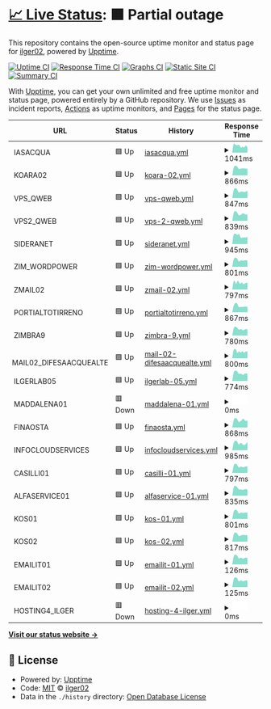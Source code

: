 # [📈 Live Status](https://ilger02.github.io/Uptime): <!--live status--> **🟧 Partial outage**

This repository contains the open-source uptime monitor and status page for [ilger02](https://ilger02.github.io/Uptime), powered by [Upptime](https://github.com/upptime/upptime).

[![Uptime CI](https://github.com/ilger02/Uptime/workflows/Uptime%20CI/badge.svg)](https://github.com/ilger02/Uptime/actions?query=workflow%3A%22Uptime+CI%22)
[![Response Time CI](https://github.com/ilger02/Uptime/workflows/Response%20Time%20CI/badge.svg)](https://github.com/ilger02/Uptime/actions?query=workflow%3A%22Response+Time+CI%22)
[![Graphs CI](https://github.com/ilger02/Uptime/workflows/Graphs%20CI/badge.svg)](https://github.com/ilger02/Uptime/actions?query=workflow%3A%22Graphs+CI%22)
[![Static Site CI](https://github.com/ilger02/Uptime/workflows/Static%20Site%20CI/badge.svg)](https://github.com/ilger02/Uptime/actions?query=workflow%3A%22Static+Site+CI%22)
[![Summary CI](https://github.com/ilger02/Uptime/workflows/Summary%20CI/badge.svg)](https://github.com/ilger02/Uptime/actions?query=workflow%3A%22Summary+CI%22)

With [Upptime](https://upptime.js.org), you can get your own unlimited and free uptime monitor and status page, powered entirely by a GitHub repository. We use [Issues](https://github.com/ilger02/Uptime/issues) as incident reports, [Actions](https://github.com/ilger02/Uptime/actions) as uptime monitors, and [Pages](https://ilger02.github.io/Uptime) for the status page.

<!--start: status pages-->
<!-- This summary is generated by Upptime (https://github.com/upptime/upptime) -->
<!-- Do not edit this manually, your changes will be overwritten -->
<!-- prettier-ignore -->
| URL | Status | History | Response Time | Uptime |
| --- | ------ | ------- | ------------- | ------ |
| <img alt="" src="https://icons.duckduckgo.com/ip3/null.ico" height="13"> IASACQUA | 🟩 Up | [iasacqua.yml](https://github.com/ilger02/Uptime/commits/HEAD/history/iasacqua.yml) | <details><summary><img alt="Response time graph" src="./graphs/iasacqua/response-time-week.png" height="20"> 1041ms</summary><br><a href="https://ilger02.github.io/Uptime/history/iasacqua"><img alt="Response time 1001" src="https://img.shields.io/endpoint?url=https%3A%2F%2Fraw.githubusercontent.com%2Filger02%2FUptime%2FHEAD%2Fapi%2Fiasacqua%2Fresponse-time.json"></a><br><a href="https://ilger02.github.io/Uptime/history/iasacqua"><img alt="24-hour response time 843" src="https://img.shields.io/endpoint?url=https%3A%2F%2Fraw.githubusercontent.com%2Filger02%2FUptime%2FHEAD%2Fapi%2Fiasacqua%2Fresponse-time-day.json"></a><br><a href="https://ilger02.github.io/Uptime/history/iasacqua"><img alt="7-day response time 1041" src="https://img.shields.io/endpoint?url=https%3A%2F%2Fraw.githubusercontent.com%2Filger02%2FUptime%2FHEAD%2Fapi%2Fiasacqua%2Fresponse-time-week.json"></a><br><a href="https://ilger02.github.io/Uptime/history/iasacqua"><img alt="30-day response time 1057" src="https://img.shields.io/endpoint?url=https%3A%2F%2Fraw.githubusercontent.com%2Filger02%2FUptime%2FHEAD%2Fapi%2Fiasacqua%2Fresponse-time-month.json"></a><br><a href="https://ilger02.github.io/Uptime/history/iasacqua"><img alt="1-year response time 1023" src="https://img.shields.io/endpoint?url=https%3A%2F%2Fraw.githubusercontent.com%2Filger02%2FUptime%2FHEAD%2Fapi%2Fiasacqua%2Fresponse-time-year.json"></a></details> | <details><summary><a href="https://ilger02.github.io/Uptime/history/iasacqua">99.66%</a></summary><a href="https://ilger02.github.io/Uptime/history/iasacqua"><img alt="All-time uptime 99.84%" src="https://img.shields.io/endpoint?url=https%3A%2F%2Fraw.githubusercontent.com%2Filger02%2FUptime%2FHEAD%2Fapi%2Fiasacqua%2Fuptime.json"></a><br><a href="https://ilger02.github.io/Uptime/history/iasacqua"><img alt="24-hour uptime 100.00%" src="https://img.shields.io/endpoint?url=https%3A%2F%2Fraw.githubusercontent.com%2Filger02%2FUptime%2FHEAD%2Fapi%2Fiasacqua%2Fuptime-day.json"></a><br><a href="https://ilger02.github.io/Uptime/history/iasacqua"><img alt="7-day uptime 99.66%" src="https://img.shields.io/endpoint?url=https%3A%2F%2Fraw.githubusercontent.com%2Filger02%2FUptime%2FHEAD%2Fapi%2Fiasacqua%2Fuptime-week.json"></a><br><a href="https://ilger02.github.io/Uptime/history/iasacqua"><img alt="30-day uptime 99.92%" src="https://img.shields.io/endpoint?url=https%3A%2F%2Fraw.githubusercontent.com%2Filger02%2FUptime%2FHEAD%2Fapi%2Fiasacqua%2Fuptime-month.json"></a><br><a href="https://ilger02.github.io/Uptime/history/iasacqua"><img alt="1-year uptime 99.77%" src="https://img.shields.io/endpoint?url=https%3A%2F%2Fraw.githubusercontent.com%2Filger02%2FUptime%2FHEAD%2Fapi%2Fiasacqua%2Fuptime-year.json"></a></details>
| <img alt="" src="https://icons.duckduckgo.com/ip3/null.ico" height="13"> KOARA02 | 🟩 Up | [koara-02.yml](https://github.com/ilger02/Uptime/commits/HEAD/history/koara-02.yml) | <details><summary><img alt="Response time graph" src="./graphs/koara-02/response-time-week.png" height="20"> 866ms</summary><br><a href="https://ilger02.github.io/Uptime/history/koara-02"><img alt="Response time 852" src="https://img.shields.io/endpoint?url=https%3A%2F%2Fraw.githubusercontent.com%2Filger02%2FUptime%2FHEAD%2Fapi%2Fkoara-02%2Fresponse-time.json"></a><br><a href="https://ilger02.github.io/Uptime/history/koara-02"><img alt="24-hour response time 769" src="https://img.shields.io/endpoint?url=https%3A%2F%2Fraw.githubusercontent.com%2Filger02%2FUptime%2FHEAD%2Fapi%2Fkoara-02%2Fresponse-time-day.json"></a><br><a href="https://ilger02.github.io/Uptime/history/koara-02"><img alt="7-day response time 866" src="https://img.shields.io/endpoint?url=https%3A%2F%2Fraw.githubusercontent.com%2Filger02%2FUptime%2FHEAD%2Fapi%2Fkoara-02%2Fresponse-time-week.json"></a><br><a href="https://ilger02.github.io/Uptime/history/koara-02"><img alt="30-day response time 859" src="https://img.shields.io/endpoint?url=https%3A%2F%2Fraw.githubusercontent.com%2Filger02%2FUptime%2FHEAD%2Fapi%2Fkoara-02%2Fresponse-time-month.json"></a><br><a href="https://ilger02.github.io/Uptime/history/koara-02"><img alt="1-year response time 850" src="https://img.shields.io/endpoint?url=https%3A%2F%2Fraw.githubusercontent.com%2Filger02%2FUptime%2FHEAD%2Fapi%2Fkoara-02%2Fresponse-time-year.json"></a></details> | <details><summary><a href="https://ilger02.github.io/Uptime/history/koara-02">100.00%</a></summary><a href="https://ilger02.github.io/Uptime/history/koara-02"><img alt="All-time uptime 99.84%" src="https://img.shields.io/endpoint?url=https%3A%2F%2Fraw.githubusercontent.com%2Filger02%2FUptime%2FHEAD%2Fapi%2Fkoara-02%2Fuptime.json"></a><br><a href="https://ilger02.github.io/Uptime/history/koara-02"><img alt="24-hour uptime 100.00%" src="https://img.shields.io/endpoint?url=https%3A%2F%2Fraw.githubusercontent.com%2Filger02%2FUptime%2FHEAD%2Fapi%2Fkoara-02%2Fuptime-day.json"></a><br><a href="https://ilger02.github.io/Uptime/history/koara-02"><img alt="7-day uptime 100.00%" src="https://img.shields.io/endpoint?url=https%3A%2F%2Fraw.githubusercontent.com%2Filger02%2FUptime%2FHEAD%2Fapi%2Fkoara-02%2Fuptime-week.json"></a><br><a href="https://ilger02.github.io/Uptime/history/koara-02"><img alt="30-day uptime 100.00%" src="https://img.shields.io/endpoint?url=https%3A%2F%2Fraw.githubusercontent.com%2Filger02%2FUptime%2FHEAD%2Fapi%2Fkoara-02%2Fuptime-month.json"></a><br><a href="https://ilger02.github.io/Uptime/history/koara-02"><img alt="1-year uptime 99.77%" src="https://img.shields.io/endpoint?url=https%3A%2F%2Fraw.githubusercontent.com%2Filger02%2FUptime%2FHEAD%2Fapi%2Fkoara-02%2Fuptime-year.json"></a></details>
| <img alt="" src="https://icons.duckduckgo.com/ip3/null.ico" height="13"> VPS_QWEB | 🟩 Up | [vps-qweb.yml](https://github.com/ilger02/Uptime/commits/HEAD/history/vps-qweb.yml) | <details><summary><img alt="Response time graph" src="./graphs/vps-qweb/response-time-week.png" height="20"> 847ms</summary><br><a href="https://ilger02.github.io/Uptime/history/vps-qweb"><img alt="Response time 886" src="https://img.shields.io/endpoint?url=https%3A%2F%2Fraw.githubusercontent.com%2Filger02%2FUptime%2FHEAD%2Fapi%2Fvps-qweb%2Fresponse-time.json"></a><br><a href="https://ilger02.github.io/Uptime/history/vps-qweb"><img alt="24-hour response time 868" src="https://img.shields.io/endpoint?url=https%3A%2F%2Fraw.githubusercontent.com%2Filger02%2FUptime%2FHEAD%2Fapi%2Fvps-qweb%2Fresponse-time-day.json"></a><br><a href="https://ilger02.github.io/Uptime/history/vps-qweb"><img alt="7-day response time 847" src="https://img.shields.io/endpoint?url=https%3A%2F%2Fraw.githubusercontent.com%2Filger02%2FUptime%2FHEAD%2Fapi%2Fvps-qweb%2Fresponse-time-week.json"></a><br><a href="https://ilger02.github.io/Uptime/history/vps-qweb"><img alt="30-day response time 839" src="https://img.shields.io/endpoint?url=https%3A%2F%2Fraw.githubusercontent.com%2Filger02%2FUptime%2FHEAD%2Fapi%2Fvps-qweb%2Fresponse-time-month.json"></a><br><a href="https://ilger02.github.io/Uptime/history/vps-qweb"><img alt="1-year response time 891" src="https://img.shields.io/endpoint?url=https%3A%2F%2Fraw.githubusercontent.com%2Filger02%2FUptime%2FHEAD%2Fapi%2Fvps-qweb%2Fresponse-time-year.json"></a></details> | <details><summary><a href="https://ilger02.github.io/Uptime/history/vps-qweb">100.00%</a></summary><a href="https://ilger02.github.io/Uptime/history/vps-qweb"><img alt="All-time uptime 99.84%" src="https://img.shields.io/endpoint?url=https%3A%2F%2Fraw.githubusercontent.com%2Filger02%2FUptime%2FHEAD%2Fapi%2Fvps-qweb%2Fuptime.json"></a><br><a href="https://ilger02.github.io/Uptime/history/vps-qweb"><img alt="24-hour uptime 100.00%" src="https://img.shields.io/endpoint?url=https%3A%2F%2Fraw.githubusercontent.com%2Filger02%2FUptime%2FHEAD%2Fapi%2Fvps-qweb%2Fuptime-day.json"></a><br><a href="https://ilger02.github.io/Uptime/history/vps-qweb"><img alt="7-day uptime 100.00%" src="https://img.shields.io/endpoint?url=https%3A%2F%2Fraw.githubusercontent.com%2Filger02%2FUptime%2FHEAD%2Fapi%2Fvps-qweb%2Fuptime-week.json"></a><br><a href="https://ilger02.github.io/Uptime/history/vps-qweb"><img alt="30-day uptime 100.00%" src="https://img.shields.io/endpoint?url=https%3A%2F%2Fraw.githubusercontent.com%2Filger02%2FUptime%2FHEAD%2Fapi%2Fvps-qweb%2Fuptime-month.json"></a><br><a href="https://ilger02.github.io/Uptime/history/vps-qweb"><img alt="1-year uptime 99.77%" src="https://img.shields.io/endpoint?url=https%3A%2F%2Fraw.githubusercontent.com%2Filger02%2FUptime%2FHEAD%2Fapi%2Fvps-qweb%2Fuptime-year.json"></a></details>
| <img alt="" src="https://icons.duckduckgo.com/ip3/null.ico" height="13"> VPS2_QWEB | 🟩 Up | [vps-2-qweb.yml](https://github.com/ilger02/Uptime/commits/HEAD/history/vps-2-qweb.yml) | <details><summary><img alt="Response time graph" src="./graphs/vps-2-qweb/response-time-week.png" height="20"> 839ms</summary><br><a href="https://ilger02.github.io/Uptime/history/vps-2-qweb"><img alt="Response time 867" src="https://img.shields.io/endpoint?url=https%3A%2F%2Fraw.githubusercontent.com%2Filger02%2FUptime%2FHEAD%2Fapi%2Fvps-2-qweb%2Fresponse-time.json"></a><br><a href="https://ilger02.github.io/Uptime/history/vps-2-qweb"><img alt="24-hour response time 733" src="https://img.shields.io/endpoint?url=https%3A%2F%2Fraw.githubusercontent.com%2Filger02%2FUptime%2FHEAD%2Fapi%2Fvps-2-qweb%2Fresponse-time-day.json"></a><br><a href="https://ilger02.github.io/Uptime/history/vps-2-qweb"><img alt="7-day response time 839" src="https://img.shields.io/endpoint?url=https%3A%2F%2Fraw.githubusercontent.com%2Filger02%2FUptime%2FHEAD%2Fapi%2Fvps-2-qweb%2Fresponse-time-week.json"></a><br><a href="https://ilger02.github.io/Uptime/history/vps-2-qweb"><img alt="30-day response time 845" src="https://img.shields.io/endpoint?url=https%3A%2F%2Fraw.githubusercontent.com%2Filger02%2FUptime%2FHEAD%2Fapi%2Fvps-2-qweb%2Fresponse-time-month.json"></a><br><a href="https://ilger02.github.io/Uptime/history/vps-2-qweb"><img alt="1-year response time 873" src="https://img.shields.io/endpoint?url=https%3A%2F%2Fraw.githubusercontent.com%2Filger02%2FUptime%2FHEAD%2Fapi%2Fvps-2-qweb%2Fresponse-time-year.json"></a></details> | <details><summary><a href="https://ilger02.github.io/Uptime/history/vps-2-qweb">100.00%</a></summary><a href="https://ilger02.github.io/Uptime/history/vps-2-qweb"><img alt="All-time uptime 99.84%" src="https://img.shields.io/endpoint?url=https%3A%2F%2Fraw.githubusercontent.com%2Filger02%2FUptime%2FHEAD%2Fapi%2Fvps-2-qweb%2Fuptime.json"></a><br><a href="https://ilger02.github.io/Uptime/history/vps-2-qweb"><img alt="24-hour uptime 100.00%" src="https://img.shields.io/endpoint?url=https%3A%2F%2Fraw.githubusercontent.com%2Filger02%2FUptime%2FHEAD%2Fapi%2Fvps-2-qweb%2Fuptime-day.json"></a><br><a href="https://ilger02.github.io/Uptime/history/vps-2-qweb"><img alt="7-day uptime 100.00%" src="https://img.shields.io/endpoint?url=https%3A%2F%2Fraw.githubusercontent.com%2Filger02%2FUptime%2FHEAD%2Fapi%2Fvps-2-qweb%2Fuptime-week.json"></a><br><a href="https://ilger02.github.io/Uptime/history/vps-2-qweb"><img alt="30-day uptime 100.00%" src="https://img.shields.io/endpoint?url=https%3A%2F%2Fraw.githubusercontent.com%2Filger02%2FUptime%2FHEAD%2Fapi%2Fvps-2-qweb%2Fuptime-month.json"></a><br><a href="https://ilger02.github.io/Uptime/history/vps-2-qweb"><img alt="1-year uptime 99.77%" src="https://img.shields.io/endpoint?url=https%3A%2F%2Fraw.githubusercontent.com%2Filger02%2FUptime%2FHEAD%2Fapi%2Fvps-2-qweb%2Fuptime-year.json"></a></details>
| <img alt="" src="https://icons.duckduckgo.com/ip3/null.ico" height="13"> SIDERANET | 🟩 Up | [sideranet.yml](https://github.com/ilger02/Uptime/commits/HEAD/history/sideranet.yml) | <details><summary><img alt="Response time graph" src="./graphs/sideranet/response-time-week.png" height="20"> 945ms</summary><br><a href="https://ilger02.github.io/Uptime/history/sideranet"><img alt="Response time 901" src="https://img.shields.io/endpoint?url=https%3A%2F%2Fraw.githubusercontent.com%2Filger02%2FUptime%2FHEAD%2Fapi%2Fsideranet%2Fresponse-time.json"></a><br><a href="https://ilger02.github.io/Uptime/history/sideranet"><img alt="24-hour response time 857" src="https://img.shields.io/endpoint?url=https%3A%2F%2Fraw.githubusercontent.com%2Filger02%2FUptime%2FHEAD%2Fapi%2Fsideranet%2Fresponse-time-day.json"></a><br><a href="https://ilger02.github.io/Uptime/history/sideranet"><img alt="7-day response time 945" src="https://img.shields.io/endpoint?url=https%3A%2F%2Fraw.githubusercontent.com%2Filger02%2FUptime%2FHEAD%2Fapi%2Fsideranet%2Fresponse-time-week.json"></a><br><a href="https://ilger02.github.io/Uptime/history/sideranet"><img alt="30-day response time 879" src="https://img.shields.io/endpoint?url=https%3A%2F%2Fraw.githubusercontent.com%2Filger02%2FUptime%2FHEAD%2Fapi%2Fsideranet%2Fresponse-time-month.json"></a><br><a href="https://ilger02.github.io/Uptime/history/sideranet"><img alt="1-year response time 901" src="https://img.shields.io/endpoint?url=https%3A%2F%2Fraw.githubusercontent.com%2Filger02%2FUptime%2FHEAD%2Fapi%2Fsideranet%2Fresponse-time-year.json"></a></details> | <details><summary><a href="https://ilger02.github.io/Uptime/history/sideranet">99.66%</a></summary><a href="https://ilger02.github.io/Uptime/history/sideranet"><img alt="All-time uptime 99.93%" src="https://img.shields.io/endpoint?url=https%3A%2F%2Fraw.githubusercontent.com%2Filger02%2FUptime%2FHEAD%2Fapi%2Fsideranet%2Fuptime.json"></a><br><a href="https://ilger02.github.io/Uptime/history/sideranet"><img alt="24-hour uptime 100.00%" src="https://img.shields.io/endpoint?url=https%3A%2F%2Fraw.githubusercontent.com%2Filger02%2FUptime%2FHEAD%2Fapi%2Fsideranet%2Fuptime-day.json"></a><br><a href="https://ilger02.github.io/Uptime/history/sideranet"><img alt="7-day uptime 99.66%" src="https://img.shields.io/endpoint?url=https%3A%2F%2Fraw.githubusercontent.com%2Filger02%2FUptime%2FHEAD%2Fapi%2Fsideranet%2Fuptime-week.json"></a><br><a href="https://ilger02.github.io/Uptime/history/sideranet"><img alt="30-day uptime 99.92%" src="https://img.shields.io/endpoint?url=https%3A%2F%2Fraw.githubusercontent.com%2Filger02%2FUptime%2FHEAD%2Fapi%2Fsideranet%2Fuptime-month.json"></a><br><a href="https://ilger02.github.io/Uptime/history/sideranet"><img alt="1-year uptime 99.90%" src="https://img.shields.io/endpoint?url=https%3A%2F%2Fraw.githubusercontent.com%2Filger02%2FUptime%2FHEAD%2Fapi%2Fsideranet%2Fuptime-year.json"></a></details>
| <img alt="" src="https://icons.duckduckgo.com/ip3/null.ico" height="13"> ZIM_WORDPOWER | 🟩 Up | [zim-wordpower.yml](https://github.com/ilger02/Uptime/commits/HEAD/history/zim-wordpower.yml) | <details><summary><img alt="Response time graph" src="./graphs/zim-wordpower/response-time-week.png" height="20"> 801ms</summary><br><a href="https://ilger02.github.io/Uptime/history/zim-wordpower"><img alt="Response time 913" src="https://img.shields.io/endpoint?url=https%3A%2F%2Fraw.githubusercontent.com%2Filger02%2FUptime%2FHEAD%2Fapi%2Fzim-wordpower%2Fresponse-time.json"></a><br><a href="https://ilger02.github.io/Uptime/history/zim-wordpower"><img alt="24-hour response time 733" src="https://img.shields.io/endpoint?url=https%3A%2F%2Fraw.githubusercontent.com%2Filger02%2FUptime%2FHEAD%2Fapi%2Fzim-wordpower%2Fresponse-time-day.json"></a><br><a href="https://ilger02.github.io/Uptime/history/zim-wordpower"><img alt="7-day response time 801" src="https://img.shields.io/endpoint?url=https%3A%2F%2Fraw.githubusercontent.com%2Filger02%2FUptime%2FHEAD%2Fapi%2Fzim-wordpower%2Fresponse-time-week.json"></a><br><a href="https://ilger02.github.io/Uptime/history/zim-wordpower"><img alt="30-day response time 811" src="https://img.shields.io/endpoint?url=https%3A%2F%2Fraw.githubusercontent.com%2Filger02%2FUptime%2FHEAD%2Fapi%2Fzim-wordpower%2Fresponse-time-month.json"></a><br><a href="https://ilger02.github.io/Uptime/history/zim-wordpower"><img alt="1-year response time 937" src="https://img.shields.io/endpoint?url=https%3A%2F%2Fraw.githubusercontent.com%2Filger02%2FUptime%2FHEAD%2Fapi%2Fzim-wordpower%2Fresponse-time-year.json"></a></details> | <details><summary><a href="https://ilger02.github.io/Uptime/history/zim-wordpower">100.00%</a></summary><a href="https://ilger02.github.io/Uptime/history/zim-wordpower"><img alt="All-time uptime 99.95%" src="https://img.shields.io/endpoint?url=https%3A%2F%2Fraw.githubusercontent.com%2Filger02%2FUptime%2FHEAD%2Fapi%2Fzim-wordpower%2Fuptime.json"></a><br><a href="https://ilger02.github.io/Uptime/history/zim-wordpower"><img alt="24-hour uptime 100.00%" src="https://img.shields.io/endpoint?url=https%3A%2F%2Fraw.githubusercontent.com%2Filger02%2FUptime%2FHEAD%2Fapi%2Fzim-wordpower%2Fuptime-day.json"></a><br><a href="https://ilger02.github.io/Uptime/history/zim-wordpower"><img alt="7-day uptime 100.00%" src="https://img.shields.io/endpoint?url=https%3A%2F%2Fraw.githubusercontent.com%2Filger02%2FUptime%2FHEAD%2Fapi%2Fzim-wordpower%2Fuptime-week.json"></a><br><a href="https://ilger02.github.io/Uptime/history/zim-wordpower"><img alt="30-day uptime 100.00%" src="https://img.shields.io/endpoint?url=https%3A%2F%2Fraw.githubusercontent.com%2Filger02%2FUptime%2FHEAD%2Fapi%2Fzim-wordpower%2Fuptime-month.json"></a><br><a href="https://ilger02.github.io/Uptime/history/zim-wordpower"><img alt="1-year uptime 99.94%" src="https://img.shields.io/endpoint?url=https%3A%2F%2Fraw.githubusercontent.com%2Filger02%2FUptime%2FHEAD%2Fapi%2Fzim-wordpower%2Fuptime-year.json"></a></details>
| <img alt="" src="https://icons.duckduckgo.com/ip3/null.ico" height="13"> ZMAIL02 | 🟩 Up | [zmail-02.yml](https://github.com/ilger02/Uptime/commits/HEAD/history/zmail-02.yml) | <details><summary><img alt="Response time graph" src="./graphs/zmail-02/response-time-week.png" height="20"> 797ms</summary><br><a href="https://ilger02.github.io/Uptime/history/zmail-02"><img alt="Response time 822" src="https://img.shields.io/endpoint?url=https%3A%2F%2Fraw.githubusercontent.com%2Filger02%2FUptime%2FHEAD%2Fapi%2Fzmail-02%2Fresponse-time.json"></a><br><a href="https://ilger02.github.io/Uptime/history/zmail-02"><img alt="24-hour response time 811" src="https://img.shields.io/endpoint?url=https%3A%2F%2Fraw.githubusercontent.com%2Filger02%2FUptime%2FHEAD%2Fapi%2Fzmail-02%2Fresponse-time-day.json"></a><br><a href="https://ilger02.github.io/Uptime/history/zmail-02"><img alt="7-day response time 797" src="https://img.shields.io/endpoint?url=https%3A%2F%2Fraw.githubusercontent.com%2Filger02%2FUptime%2FHEAD%2Fapi%2Fzmail-02%2Fresponse-time-week.json"></a><br><a href="https://ilger02.github.io/Uptime/history/zmail-02"><img alt="30-day response time 818" src="https://img.shields.io/endpoint?url=https%3A%2F%2Fraw.githubusercontent.com%2Filger02%2FUptime%2FHEAD%2Fapi%2Fzmail-02%2Fresponse-time-month.json"></a><br><a href="https://ilger02.github.io/Uptime/history/zmail-02"><img alt="1-year response time 820" src="https://img.shields.io/endpoint?url=https%3A%2F%2Fraw.githubusercontent.com%2Filger02%2FUptime%2FHEAD%2Fapi%2Fzmail-02%2Fresponse-time-year.json"></a></details> | <details><summary><a href="https://ilger02.github.io/Uptime/history/zmail-02">99.82%</a></summary><a href="https://ilger02.github.io/Uptime/history/zmail-02"><img alt="All-time uptime 99.82%" src="https://img.shields.io/endpoint?url=https%3A%2F%2Fraw.githubusercontent.com%2Filger02%2FUptime%2FHEAD%2Fapi%2Fzmail-02%2Fuptime.json"></a><br><a href="https://ilger02.github.io/Uptime/history/zmail-02"><img alt="24-hour uptime 100.00%" src="https://img.shields.io/endpoint?url=https%3A%2F%2Fraw.githubusercontent.com%2Filger02%2FUptime%2FHEAD%2Fapi%2Fzmail-02%2Fuptime-day.json"></a><br><a href="https://ilger02.github.io/Uptime/history/zmail-02"><img alt="7-day uptime 99.82%" src="https://img.shields.io/endpoint?url=https%3A%2F%2Fraw.githubusercontent.com%2Filger02%2FUptime%2FHEAD%2Fapi%2Fzmail-02%2Fuptime-week.json"></a><br><a href="https://ilger02.github.io/Uptime/history/zmail-02"><img alt="30-day uptime 99.96%" src="https://img.shields.io/endpoint?url=https%3A%2F%2Fraw.githubusercontent.com%2Filger02%2FUptime%2FHEAD%2Fapi%2Fzmail-02%2Fuptime-month.json"></a><br><a href="https://ilger02.github.io/Uptime/history/zmail-02"><img alt="1-year uptime 99.75%" src="https://img.shields.io/endpoint?url=https%3A%2F%2Fraw.githubusercontent.com%2Filger02%2FUptime%2FHEAD%2Fapi%2Fzmail-02%2Fuptime-year.json"></a></details>
| <img alt="" src="https://icons.duckduckgo.com/ip3/null.ico" height="13"> PORTIALTOTIRRENO | 🟩 Up | [portialtotirreno.yml](https://github.com/ilger02/Uptime/commits/HEAD/history/portialtotirreno.yml) | <details><summary><img alt="Response time graph" src="./graphs/portialtotirreno/response-time-week.png" height="20"> 867ms</summary><br><a href="https://ilger02.github.io/Uptime/history/portialtotirreno"><img alt="Response time 838" src="https://img.shields.io/endpoint?url=https%3A%2F%2Fraw.githubusercontent.com%2Filger02%2FUptime%2FHEAD%2Fapi%2Fportialtotirreno%2Fresponse-time.json"></a><br><a href="https://ilger02.github.io/Uptime/history/portialtotirreno"><img alt="24-hour response time 739" src="https://img.shields.io/endpoint?url=https%3A%2F%2Fraw.githubusercontent.com%2Filger02%2FUptime%2FHEAD%2Fapi%2Fportialtotirreno%2Fresponse-time-day.json"></a><br><a href="https://ilger02.github.io/Uptime/history/portialtotirreno"><img alt="7-day response time 867" src="https://img.shields.io/endpoint?url=https%3A%2F%2Fraw.githubusercontent.com%2Filger02%2FUptime%2FHEAD%2Fapi%2Fportialtotirreno%2Fresponse-time-week.json"></a><br><a href="https://ilger02.github.io/Uptime/history/portialtotirreno"><img alt="30-day response time 828" src="https://img.shields.io/endpoint?url=https%3A%2F%2Fraw.githubusercontent.com%2Filger02%2FUptime%2FHEAD%2Fapi%2Fportialtotirreno%2Fresponse-time-month.json"></a><br><a href="https://ilger02.github.io/Uptime/history/portialtotirreno"><img alt="1-year response time 839" src="https://img.shields.io/endpoint?url=https%3A%2F%2Fraw.githubusercontent.com%2Filger02%2FUptime%2FHEAD%2Fapi%2Fportialtotirreno%2Fresponse-time-year.json"></a></details> | <details><summary><a href="https://ilger02.github.io/Uptime/history/portialtotirreno">100.00%</a></summary><a href="https://ilger02.github.io/Uptime/history/portialtotirreno"><img alt="All-time uptime 99.82%" src="https://img.shields.io/endpoint?url=https%3A%2F%2Fraw.githubusercontent.com%2Filger02%2FUptime%2FHEAD%2Fapi%2Fportialtotirreno%2Fuptime.json"></a><br><a href="https://ilger02.github.io/Uptime/history/portialtotirreno"><img alt="24-hour uptime 100.00%" src="https://img.shields.io/endpoint?url=https%3A%2F%2Fraw.githubusercontent.com%2Filger02%2FUptime%2FHEAD%2Fapi%2Fportialtotirreno%2Fuptime-day.json"></a><br><a href="https://ilger02.github.io/Uptime/history/portialtotirreno"><img alt="7-day uptime 100.00%" src="https://img.shields.io/endpoint?url=https%3A%2F%2Fraw.githubusercontent.com%2Filger02%2FUptime%2FHEAD%2Fapi%2Fportialtotirreno%2Fuptime-week.json"></a><br><a href="https://ilger02.github.io/Uptime/history/portialtotirreno"><img alt="30-day uptime 99.92%" src="https://img.shields.io/endpoint?url=https%3A%2F%2Fraw.githubusercontent.com%2Filger02%2FUptime%2FHEAD%2Fapi%2Fportialtotirreno%2Fuptime-month.json"></a><br><a href="https://ilger02.github.io/Uptime/history/portialtotirreno"><img alt="1-year uptime 99.73%" src="https://img.shields.io/endpoint?url=https%3A%2F%2Fraw.githubusercontent.com%2Filger02%2FUptime%2FHEAD%2Fapi%2Fportialtotirreno%2Fuptime-year.json"></a></details>
| <img alt="" src="https://icons.duckduckgo.com/ip3/null.ico" height="13"> ZIMBRA9 | 🟩 Up | [zimbra-9.yml](https://github.com/ilger02/Uptime/commits/HEAD/history/zimbra-9.yml) | <details><summary><img alt="Response time graph" src="./graphs/zimbra-9/response-time-week.png" height="20"> 780ms</summary><br><a href="https://ilger02.github.io/Uptime/history/zimbra-9"><img alt="Response time 788" src="https://img.shields.io/endpoint?url=https%3A%2F%2Fraw.githubusercontent.com%2Filger02%2FUptime%2FHEAD%2Fapi%2Fzimbra-9%2Fresponse-time.json"></a><br><a href="https://ilger02.github.io/Uptime/history/zimbra-9"><img alt="24-hour response time 735" src="https://img.shields.io/endpoint?url=https%3A%2F%2Fraw.githubusercontent.com%2Filger02%2FUptime%2FHEAD%2Fapi%2Fzimbra-9%2Fresponse-time-day.json"></a><br><a href="https://ilger02.github.io/Uptime/history/zimbra-9"><img alt="7-day response time 780" src="https://img.shields.io/endpoint?url=https%3A%2F%2Fraw.githubusercontent.com%2Filger02%2FUptime%2FHEAD%2Fapi%2Fzimbra-9%2Fresponse-time-week.json"></a><br><a href="https://ilger02.github.io/Uptime/history/zimbra-9"><img alt="30-day response time 781" src="https://img.shields.io/endpoint?url=https%3A%2F%2Fraw.githubusercontent.com%2Filger02%2FUptime%2FHEAD%2Fapi%2Fzimbra-9%2Fresponse-time-month.json"></a><br><a href="https://ilger02.github.io/Uptime/history/zimbra-9"><img alt="1-year response time 779" src="https://img.shields.io/endpoint?url=https%3A%2F%2Fraw.githubusercontent.com%2Filger02%2FUptime%2FHEAD%2Fapi%2Fzimbra-9%2Fresponse-time-year.json"></a></details> | <details><summary><a href="https://ilger02.github.io/Uptime/history/zimbra-9">100.00%</a></summary><a href="https://ilger02.github.io/Uptime/history/zimbra-9"><img alt="All-time uptime 99.90%" src="https://img.shields.io/endpoint?url=https%3A%2F%2Fraw.githubusercontent.com%2Filger02%2FUptime%2FHEAD%2Fapi%2Fzimbra-9%2Fuptime.json"></a><br><a href="https://ilger02.github.io/Uptime/history/zimbra-9"><img alt="24-hour uptime 100.00%" src="https://img.shields.io/endpoint?url=https%3A%2F%2Fraw.githubusercontent.com%2Filger02%2FUptime%2FHEAD%2Fapi%2Fzimbra-9%2Fuptime-day.json"></a><br><a href="https://ilger02.github.io/Uptime/history/zimbra-9"><img alt="7-day uptime 100.00%" src="https://img.shields.io/endpoint?url=https%3A%2F%2Fraw.githubusercontent.com%2Filger02%2FUptime%2FHEAD%2Fapi%2Fzimbra-9%2Fuptime-week.json"></a><br><a href="https://ilger02.github.io/Uptime/history/zimbra-9"><img alt="30-day uptime 99.84%" src="https://img.shields.io/endpoint?url=https%3A%2F%2Fraw.githubusercontent.com%2Filger02%2FUptime%2FHEAD%2Fapi%2Fzimbra-9%2Fuptime-month.json"></a><br><a href="https://ilger02.github.io/Uptime/history/zimbra-9"><img alt="1-year uptime 99.85%" src="https://img.shields.io/endpoint?url=https%3A%2F%2Fraw.githubusercontent.com%2Filger02%2FUptime%2FHEAD%2Fapi%2Fzimbra-9%2Fuptime-year.json"></a></details>
| <img alt="" src="https://icons.duckduckgo.com/ip3/null.ico" height="13"> MAIL02_DIFESAACQUEALTE | 🟩 Up | [mail-02-difesaacquealte.yml](https://github.com/ilger02/Uptime/commits/HEAD/history/mail-02-difesaacquealte.yml) | <details><summary><img alt="Response time graph" src="./graphs/mail-02-difesaacquealte/response-time-week.png" height="20"> 800ms</summary><br><a href="https://ilger02.github.io/Uptime/history/mail-02-difesaacquealte"><img alt="Response time 848" src="https://img.shields.io/endpoint?url=https%3A%2F%2Fraw.githubusercontent.com%2Filger02%2FUptime%2FHEAD%2Fapi%2Fmail-02-difesaacquealte%2Fresponse-time.json"></a><br><a href="https://ilger02.github.io/Uptime/history/mail-02-difesaacquealte"><img alt="24-hour response time 807" src="https://img.shields.io/endpoint?url=https%3A%2F%2Fraw.githubusercontent.com%2Filger02%2FUptime%2FHEAD%2Fapi%2Fmail-02-difesaacquealte%2Fresponse-time-day.json"></a><br><a href="https://ilger02.github.io/Uptime/history/mail-02-difesaacquealte"><img alt="7-day response time 800" src="https://img.shields.io/endpoint?url=https%3A%2F%2Fraw.githubusercontent.com%2Filger02%2FUptime%2FHEAD%2Fapi%2Fmail-02-difesaacquealte%2Fresponse-time-week.json"></a><br><a href="https://ilger02.github.io/Uptime/history/mail-02-difesaacquealte"><img alt="30-day response time 818" src="https://img.shields.io/endpoint?url=https%3A%2F%2Fraw.githubusercontent.com%2Filger02%2FUptime%2FHEAD%2Fapi%2Fmail-02-difesaacquealte%2Fresponse-time-month.json"></a><br><a href="https://ilger02.github.io/Uptime/history/mail-02-difesaacquealte"><img alt="1-year response time 851" src="https://img.shields.io/endpoint?url=https%3A%2F%2Fraw.githubusercontent.com%2Filger02%2FUptime%2FHEAD%2Fapi%2Fmail-02-difesaacquealte%2Fresponse-time-year.json"></a></details> | <details><summary><a href="https://ilger02.github.io/Uptime/history/mail-02-difesaacquealte">99.56%</a></summary><a href="https://ilger02.github.io/Uptime/history/mail-02-difesaacquealte"><img alt="All-time uptime 99.84%" src="https://img.shields.io/endpoint?url=https%3A%2F%2Fraw.githubusercontent.com%2Filger02%2FUptime%2FHEAD%2Fapi%2Fmail-02-difesaacquealte%2Fuptime.json"></a><br><a href="https://ilger02.github.io/Uptime/history/mail-02-difesaacquealte"><img alt="24-hour uptime 100.00%" src="https://img.shields.io/endpoint?url=https%3A%2F%2Fraw.githubusercontent.com%2Filger02%2FUptime%2FHEAD%2Fapi%2Fmail-02-difesaacquealte%2Fuptime-day.json"></a><br><a href="https://ilger02.github.io/Uptime/history/mail-02-difesaacquealte"><img alt="7-day uptime 99.56%" src="https://img.shields.io/endpoint?url=https%3A%2F%2Fraw.githubusercontent.com%2Filger02%2FUptime%2FHEAD%2Fapi%2Fmail-02-difesaacquealte%2Fuptime-week.json"></a><br><a href="https://ilger02.github.io/Uptime/history/mail-02-difesaacquealte"><img alt="30-day uptime 99.90%" src="https://img.shields.io/endpoint?url=https%3A%2F%2Fraw.githubusercontent.com%2Filger02%2FUptime%2FHEAD%2Fapi%2Fmail-02-difesaacquealte%2Fuptime-month.json"></a><br><a href="https://ilger02.github.io/Uptime/history/mail-02-difesaacquealte"><img alt="1-year uptime 99.78%" src="https://img.shields.io/endpoint?url=https%3A%2F%2Fraw.githubusercontent.com%2Filger02%2FUptime%2FHEAD%2Fapi%2Fmail-02-difesaacquealte%2Fuptime-year.json"></a></details>
| <img alt="" src="https://icons.duckduckgo.com/ip3/null.ico" height="13"> ILGERLAB05 | 🟩 Up | [ilgerlab-05.yml](https://github.com/ilger02/Uptime/commits/HEAD/history/ilgerlab-05.yml) | <details><summary><img alt="Response time graph" src="./graphs/ilgerlab-05/response-time-week.png" height="20"> 774ms</summary><br><a href="https://ilger02.github.io/Uptime/history/ilgerlab-05"><img alt="Response time 802" src="https://img.shields.io/endpoint?url=https%3A%2F%2Fraw.githubusercontent.com%2Filger02%2FUptime%2FHEAD%2Fapi%2Filgerlab-05%2Fresponse-time.json"></a><br><a href="https://ilger02.github.io/Uptime/history/ilgerlab-05"><img alt="24-hour response time 691" src="https://img.shields.io/endpoint?url=https%3A%2F%2Fraw.githubusercontent.com%2Filger02%2FUptime%2FHEAD%2Fapi%2Filgerlab-05%2Fresponse-time-day.json"></a><br><a href="https://ilger02.github.io/Uptime/history/ilgerlab-05"><img alt="7-day response time 774" src="https://img.shields.io/endpoint?url=https%3A%2F%2Fraw.githubusercontent.com%2Filger02%2FUptime%2FHEAD%2Fapi%2Filgerlab-05%2Fresponse-time-week.json"></a><br><a href="https://ilger02.github.io/Uptime/history/ilgerlab-05"><img alt="30-day response time 776" src="https://img.shields.io/endpoint?url=https%3A%2F%2Fraw.githubusercontent.com%2Filger02%2FUptime%2FHEAD%2Fapi%2Filgerlab-05%2Fresponse-time-month.json"></a><br><a href="https://ilger02.github.io/Uptime/history/ilgerlab-05"><img alt="1-year response time 792" src="https://img.shields.io/endpoint?url=https%3A%2F%2Fraw.githubusercontent.com%2Filger02%2FUptime%2FHEAD%2Fapi%2Filgerlab-05%2Fresponse-time-year.json"></a></details> | <details><summary><a href="https://ilger02.github.io/Uptime/history/ilgerlab-05">100.00%</a></summary><a href="https://ilger02.github.io/Uptime/history/ilgerlab-05"><img alt="All-time uptime 99.91%" src="https://img.shields.io/endpoint?url=https%3A%2F%2Fraw.githubusercontent.com%2Filger02%2FUptime%2FHEAD%2Fapi%2Filgerlab-05%2Fuptime.json"></a><br><a href="https://ilger02.github.io/Uptime/history/ilgerlab-05"><img alt="24-hour uptime 100.00%" src="https://img.shields.io/endpoint?url=https%3A%2F%2Fraw.githubusercontent.com%2Filger02%2FUptime%2FHEAD%2Fapi%2Filgerlab-05%2Fuptime-day.json"></a><br><a href="https://ilger02.github.io/Uptime/history/ilgerlab-05"><img alt="7-day uptime 100.00%" src="https://img.shields.io/endpoint?url=https%3A%2F%2Fraw.githubusercontent.com%2Filger02%2FUptime%2FHEAD%2Fapi%2Filgerlab-05%2Fuptime-week.json"></a><br><a href="https://ilger02.github.io/Uptime/history/ilgerlab-05"><img alt="30-day uptime 100.00%" src="https://img.shields.io/endpoint?url=https%3A%2F%2Fraw.githubusercontent.com%2Filger02%2FUptime%2FHEAD%2Fapi%2Filgerlab-05%2Fuptime-month.json"></a><br><a href="https://ilger02.github.io/Uptime/history/ilgerlab-05"><img alt="1-year uptime 99.87%" src="https://img.shields.io/endpoint?url=https%3A%2F%2Fraw.githubusercontent.com%2Filger02%2FUptime%2FHEAD%2Fapi%2Filgerlab-05%2Fuptime-year.json"></a></details>
| <img alt="" src="https://icons.duckduckgo.com/ip3/null.ico" height="13"> MADDALENA01 | 🟥 Down | [maddalena-01.yml](https://github.com/ilger02/Uptime/commits/HEAD/history/maddalena-01.yml) | <details><summary><img alt="Response time graph" src="./graphs/maddalena-01/response-time-week.png" height="20"> 0ms</summary><br><a href="https://ilger02.github.io/Uptime/history/maddalena-01"><img alt="Response time 807" src="https://img.shields.io/endpoint?url=https%3A%2F%2Fraw.githubusercontent.com%2Filger02%2FUptime%2FHEAD%2Fapi%2Fmaddalena-01%2Fresponse-time.json"></a><br><a href="https://ilger02.github.io/Uptime/history/maddalena-01"><img alt="24-hour response time 0" src="https://img.shields.io/endpoint?url=https%3A%2F%2Fraw.githubusercontent.com%2Filger02%2FUptime%2FHEAD%2Fapi%2Fmaddalena-01%2Fresponse-time-day.json"></a><br><a href="https://ilger02.github.io/Uptime/history/maddalena-01"><img alt="7-day response time 0" src="https://img.shields.io/endpoint?url=https%3A%2F%2Fraw.githubusercontent.com%2Filger02%2FUptime%2FHEAD%2Fapi%2Fmaddalena-01%2Fresponse-time-week.json"></a><br><a href="https://ilger02.github.io/Uptime/history/maddalena-01"><img alt="30-day response time 0" src="https://img.shields.io/endpoint?url=https%3A%2F%2Fraw.githubusercontent.com%2Filger02%2FUptime%2FHEAD%2Fapi%2Fmaddalena-01%2Fresponse-time-month.json"></a><br><a href="https://ilger02.github.io/Uptime/history/maddalena-01"><img alt="1-year response time 801" src="https://img.shields.io/endpoint?url=https%3A%2F%2Fraw.githubusercontent.com%2Filger02%2FUptime%2FHEAD%2Fapi%2Fmaddalena-01%2Fresponse-time-year.json"></a></details> | <details><summary><a href="https://ilger02.github.io/Uptime/history/maddalena-01">0.00%</a></summary><a href="https://ilger02.github.io/Uptime/history/maddalena-01"><img alt="All-time uptime 77.83%" src="https://img.shields.io/endpoint?url=https%3A%2F%2Fraw.githubusercontent.com%2Filger02%2FUptime%2FHEAD%2Fapi%2Fmaddalena-01%2Fuptime.json"></a><br><a href="https://ilger02.github.io/Uptime/history/maddalena-01"><img alt="24-hour uptime 0.00%" src="https://img.shields.io/endpoint?url=https%3A%2F%2Fraw.githubusercontent.com%2Filger02%2FUptime%2FHEAD%2Fapi%2Fmaddalena-01%2Fuptime-day.json"></a><br><a href="https://ilger02.github.io/Uptime/history/maddalena-01"><img alt="7-day uptime 0.00%" src="https://img.shields.io/endpoint?url=https%3A%2F%2Fraw.githubusercontent.com%2Filger02%2FUptime%2FHEAD%2Fapi%2Fmaddalena-01%2Fuptime-week.json"></a><br><a href="https://ilger02.github.io/Uptime/history/maddalena-01"><img alt="30-day uptime 1.38%" src="https://img.shields.io/endpoint?url=https%3A%2F%2Fraw.githubusercontent.com%2Filger02%2FUptime%2FHEAD%2Fapi%2Fmaddalena-01%2Fuptime-month.json"></a><br><a href="https://ilger02.github.io/Uptime/history/maddalena-01"><img alt="1-year uptime 60.96%" src="https://img.shields.io/endpoint?url=https%3A%2F%2Fraw.githubusercontent.com%2Filger02%2FUptime%2FHEAD%2Fapi%2Fmaddalena-01%2Fuptime-year.json"></a></details>
| <img alt="" src="https://icons.duckduckgo.com/ip3/null.ico" height="13"> FINAOSTA | 🟩 Up | [finaosta.yml](https://github.com/ilger02/Uptime/commits/HEAD/history/finaosta.yml) | <details><summary><img alt="Response time graph" src="./graphs/finaosta/response-time-week.png" height="20"> 868ms</summary><br><a href="https://ilger02.github.io/Uptime/history/finaosta"><img alt="Response time 814" src="https://img.shields.io/endpoint?url=https%3A%2F%2Fraw.githubusercontent.com%2Filger02%2FUptime%2FHEAD%2Fapi%2Ffinaosta%2Fresponse-time.json"></a><br><a href="https://ilger02.github.io/Uptime/history/finaosta"><img alt="24-hour response time 793" src="https://img.shields.io/endpoint?url=https%3A%2F%2Fraw.githubusercontent.com%2Filger02%2FUptime%2FHEAD%2Fapi%2Ffinaosta%2Fresponse-time-day.json"></a><br><a href="https://ilger02.github.io/Uptime/history/finaosta"><img alt="7-day response time 868" src="https://img.shields.io/endpoint?url=https%3A%2F%2Fraw.githubusercontent.com%2Filger02%2FUptime%2FHEAD%2Fapi%2Ffinaosta%2Fresponse-time-week.json"></a><br><a href="https://ilger02.github.io/Uptime/history/finaosta"><img alt="30-day response time 825" src="https://img.shields.io/endpoint?url=https%3A%2F%2Fraw.githubusercontent.com%2Filger02%2FUptime%2FHEAD%2Fapi%2Ffinaosta%2Fresponse-time-month.json"></a><br><a href="https://ilger02.github.io/Uptime/history/finaosta"><img alt="1-year response time 814" src="https://img.shields.io/endpoint?url=https%3A%2F%2Fraw.githubusercontent.com%2Filger02%2FUptime%2FHEAD%2Fapi%2Ffinaosta%2Fresponse-time-year.json"></a></details> | <details><summary><a href="https://ilger02.github.io/Uptime/history/finaosta">100.00%</a></summary><a href="https://ilger02.github.io/Uptime/history/finaosta"><img alt="All-time uptime 99.85%" src="https://img.shields.io/endpoint?url=https%3A%2F%2Fraw.githubusercontent.com%2Filger02%2FUptime%2FHEAD%2Fapi%2Ffinaosta%2Fuptime.json"></a><br><a href="https://ilger02.github.io/Uptime/history/finaosta"><img alt="24-hour uptime 100.00%" src="https://img.shields.io/endpoint?url=https%3A%2F%2Fraw.githubusercontent.com%2Filger02%2FUptime%2FHEAD%2Fapi%2Ffinaosta%2Fuptime-day.json"></a><br><a href="https://ilger02.github.io/Uptime/history/finaosta"><img alt="7-day uptime 100.00%" src="https://img.shields.io/endpoint?url=https%3A%2F%2Fraw.githubusercontent.com%2Filger02%2FUptime%2FHEAD%2Fapi%2Ffinaosta%2Fuptime-week.json"></a><br><a href="https://ilger02.github.io/Uptime/history/finaosta"><img alt="30-day uptime 100.00%" src="https://img.shields.io/endpoint?url=https%3A%2F%2Fraw.githubusercontent.com%2Filger02%2FUptime%2FHEAD%2Fapi%2Ffinaosta%2Fuptime-month.json"></a><br><a href="https://ilger02.github.io/Uptime/history/finaosta"><img alt="1-year uptime 99.78%" src="https://img.shields.io/endpoint?url=https%3A%2F%2Fraw.githubusercontent.com%2Filger02%2FUptime%2FHEAD%2Fapi%2Ffinaosta%2Fuptime-year.json"></a></details>
| <img alt="" src="https://icons.duckduckgo.com/ip3/null.ico" height="13"> INFOCLOUDSERVICES | 🟩 Up | [infocloudservices.yml](https://github.com/ilger02/Uptime/commits/HEAD/history/infocloudservices.yml) | <details><summary><img alt="Response time graph" src="./graphs/infocloudservices/response-time-week.png" height="20"> 985ms</summary><br><a href="https://ilger02.github.io/Uptime/history/infocloudservices"><img alt="Response time 938" src="https://img.shields.io/endpoint?url=https%3A%2F%2Fraw.githubusercontent.com%2Filger02%2FUptime%2FHEAD%2Fapi%2Finfocloudservices%2Fresponse-time.json"></a><br><a href="https://ilger02.github.io/Uptime/history/infocloudservices"><img alt="24-hour response time 1147" src="https://img.shields.io/endpoint?url=https%3A%2F%2Fraw.githubusercontent.com%2Filger02%2FUptime%2FHEAD%2Fapi%2Finfocloudservices%2Fresponse-time-day.json"></a><br><a href="https://ilger02.github.io/Uptime/history/infocloudservices"><img alt="7-day response time 985" src="https://img.shields.io/endpoint?url=https%3A%2F%2Fraw.githubusercontent.com%2Filger02%2FUptime%2FHEAD%2Fapi%2Finfocloudservices%2Fresponse-time-week.json"></a><br><a href="https://ilger02.github.io/Uptime/history/infocloudservices"><img alt="30-day response time 932" src="https://img.shields.io/endpoint?url=https%3A%2F%2Fraw.githubusercontent.com%2Filger02%2FUptime%2FHEAD%2Fapi%2Finfocloudservices%2Fresponse-time-month.json"></a><br><a href="https://ilger02.github.io/Uptime/history/infocloudservices"><img alt="1-year response time 909" src="https://img.shields.io/endpoint?url=https%3A%2F%2Fraw.githubusercontent.com%2Filger02%2FUptime%2FHEAD%2Fapi%2Finfocloudservices%2Fresponse-time-year.json"></a></details> | <details><summary><a href="https://ilger02.github.io/Uptime/history/infocloudservices">100.00%</a></summary><a href="https://ilger02.github.io/Uptime/history/infocloudservices"><img alt="All-time uptime 99.79%" src="https://img.shields.io/endpoint?url=https%3A%2F%2Fraw.githubusercontent.com%2Filger02%2FUptime%2FHEAD%2Fapi%2Finfocloudservices%2Fuptime.json"></a><br><a href="https://ilger02.github.io/Uptime/history/infocloudservices"><img alt="24-hour uptime 100.00%" src="https://img.shields.io/endpoint?url=https%3A%2F%2Fraw.githubusercontent.com%2Filger02%2FUptime%2FHEAD%2Fapi%2Finfocloudservices%2Fuptime-day.json"></a><br><a href="https://ilger02.github.io/Uptime/history/infocloudservices"><img alt="7-day uptime 100.00%" src="https://img.shields.io/endpoint?url=https%3A%2F%2Fraw.githubusercontent.com%2Filger02%2FUptime%2FHEAD%2Fapi%2Finfocloudservices%2Fuptime-week.json"></a><br><a href="https://ilger02.github.io/Uptime/history/infocloudservices"><img alt="30-day uptime 100.00%" src="https://img.shields.io/endpoint?url=https%3A%2F%2Fraw.githubusercontent.com%2Filger02%2FUptime%2FHEAD%2Fapi%2Finfocloudservices%2Fuptime-month.json"></a><br><a href="https://ilger02.github.io/Uptime/history/infocloudservices"><img alt="1-year uptime 99.79%" src="https://img.shields.io/endpoint?url=https%3A%2F%2Fraw.githubusercontent.com%2Filger02%2FUptime%2FHEAD%2Fapi%2Finfocloudservices%2Fuptime-year.json"></a></details>
| <img alt="" src="https://icons.duckduckgo.com/ip3/null.ico" height="13"> CASILLI01 | 🟩 Up | [casilli-01.yml](https://github.com/ilger02/Uptime/commits/HEAD/history/casilli-01.yml) | <details><summary><img alt="Response time graph" src="./graphs/casilli-01/response-time-week.png" height="20"> 797ms</summary><br><a href="https://ilger02.github.io/Uptime/history/casilli-01"><img alt="Response time 888" src="https://img.shields.io/endpoint?url=https%3A%2F%2Fraw.githubusercontent.com%2Filger02%2FUptime%2FHEAD%2Fapi%2Fcasilli-01%2Fresponse-time.json"></a><br><a href="https://ilger02.github.io/Uptime/history/casilli-01"><img alt="24-hour response time 767" src="https://img.shields.io/endpoint?url=https%3A%2F%2Fraw.githubusercontent.com%2Filger02%2FUptime%2FHEAD%2Fapi%2Fcasilli-01%2Fresponse-time-day.json"></a><br><a href="https://ilger02.github.io/Uptime/history/casilli-01"><img alt="7-day response time 797" src="https://img.shields.io/endpoint?url=https%3A%2F%2Fraw.githubusercontent.com%2Filger02%2FUptime%2FHEAD%2Fapi%2Fcasilli-01%2Fresponse-time-week.json"></a><br><a href="https://ilger02.github.io/Uptime/history/casilli-01"><img alt="30-day response time 787" src="https://img.shields.io/endpoint?url=https%3A%2F%2Fraw.githubusercontent.com%2Filger02%2FUptime%2FHEAD%2Fapi%2Fcasilli-01%2Fresponse-time-month.json"></a><br><a href="https://ilger02.github.io/Uptime/history/casilli-01"><img alt="1-year response time 901" src="https://img.shields.io/endpoint?url=https%3A%2F%2Fraw.githubusercontent.com%2Filger02%2FUptime%2FHEAD%2Fapi%2Fcasilli-01%2Fresponse-time-year.json"></a></details> | <details><summary><a href="https://ilger02.github.io/Uptime/history/casilli-01">100.00%</a></summary><a href="https://ilger02.github.io/Uptime/history/casilli-01"><img alt="All-time uptime 99.96%" src="https://img.shields.io/endpoint?url=https%3A%2F%2Fraw.githubusercontent.com%2Filger02%2FUptime%2FHEAD%2Fapi%2Fcasilli-01%2Fuptime.json"></a><br><a href="https://ilger02.github.io/Uptime/history/casilli-01"><img alt="24-hour uptime 100.00%" src="https://img.shields.io/endpoint?url=https%3A%2F%2Fraw.githubusercontent.com%2Filger02%2FUptime%2FHEAD%2Fapi%2Fcasilli-01%2Fuptime-day.json"></a><br><a href="https://ilger02.github.io/Uptime/history/casilli-01"><img alt="7-day uptime 100.00%" src="https://img.shields.io/endpoint?url=https%3A%2F%2Fraw.githubusercontent.com%2Filger02%2FUptime%2FHEAD%2Fapi%2Fcasilli-01%2Fuptime-week.json"></a><br><a href="https://ilger02.github.io/Uptime/history/casilli-01"><img alt="30-day uptime 100.00%" src="https://img.shields.io/endpoint?url=https%3A%2F%2Fraw.githubusercontent.com%2Filger02%2FUptime%2FHEAD%2Fapi%2Fcasilli-01%2Fuptime-month.json"></a><br><a href="https://ilger02.github.io/Uptime/history/casilli-01"><img alt="1-year uptime 99.95%" src="https://img.shields.io/endpoint?url=https%3A%2F%2Fraw.githubusercontent.com%2Filger02%2FUptime%2FHEAD%2Fapi%2Fcasilli-01%2Fuptime-year.json"></a></details>
| <img alt="" src="https://icons.duckduckgo.com/ip3/null.ico" height="13"> ALFASERVICE01 | 🟩 Up | [alfaservice-01.yml](https://github.com/ilger02/Uptime/commits/HEAD/history/alfaservice-01.yml) | <details><summary><img alt="Response time graph" src="./graphs/alfaservice-01/response-time-week.png" height="20"> 835ms</summary><br><a href="https://ilger02.github.io/Uptime/history/alfaservice-01"><img alt="Response time 823" src="https://img.shields.io/endpoint?url=https%3A%2F%2Fraw.githubusercontent.com%2Filger02%2FUptime%2FHEAD%2Fapi%2Falfaservice-01%2Fresponse-time.json"></a><br><a href="https://ilger02.github.io/Uptime/history/alfaservice-01"><img alt="24-hour response time 715" src="https://img.shields.io/endpoint?url=https%3A%2F%2Fraw.githubusercontent.com%2Filger02%2FUptime%2FHEAD%2Fapi%2Falfaservice-01%2Fresponse-time-day.json"></a><br><a href="https://ilger02.github.io/Uptime/history/alfaservice-01"><img alt="7-day response time 835" src="https://img.shields.io/endpoint?url=https%3A%2F%2Fraw.githubusercontent.com%2Filger02%2FUptime%2FHEAD%2Fapi%2Falfaservice-01%2Fresponse-time-week.json"></a><br><a href="https://ilger02.github.io/Uptime/history/alfaservice-01"><img alt="30-day response time 823" src="https://img.shields.io/endpoint?url=https%3A%2F%2Fraw.githubusercontent.com%2Filger02%2FUptime%2FHEAD%2Fapi%2Falfaservice-01%2Fresponse-time-month.json"></a><br><a href="https://ilger02.github.io/Uptime/history/alfaservice-01"><img alt="1-year response time 816" src="https://img.shields.io/endpoint?url=https%3A%2F%2Fraw.githubusercontent.com%2Filger02%2FUptime%2FHEAD%2Fapi%2Falfaservice-01%2Fresponse-time-year.json"></a></details> | <details><summary><a href="https://ilger02.github.io/Uptime/history/alfaservice-01">100.00%</a></summary><a href="https://ilger02.github.io/Uptime/history/alfaservice-01"><img alt="All-time uptime 99.85%" src="https://img.shields.io/endpoint?url=https%3A%2F%2Fraw.githubusercontent.com%2Filger02%2FUptime%2FHEAD%2Fapi%2Falfaservice-01%2Fuptime.json"></a><br><a href="https://ilger02.github.io/Uptime/history/alfaservice-01"><img alt="24-hour uptime 100.00%" src="https://img.shields.io/endpoint?url=https%3A%2F%2Fraw.githubusercontent.com%2Filger02%2FUptime%2FHEAD%2Fapi%2Falfaservice-01%2Fuptime-day.json"></a><br><a href="https://ilger02.github.io/Uptime/history/alfaservice-01"><img alt="7-day uptime 100.00%" src="https://img.shields.io/endpoint?url=https%3A%2F%2Fraw.githubusercontent.com%2Filger02%2FUptime%2FHEAD%2Fapi%2Falfaservice-01%2Fuptime-week.json"></a><br><a href="https://ilger02.github.io/Uptime/history/alfaservice-01"><img alt="30-day uptime 100.00%" src="https://img.shields.io/endpoint?url=https%3A%2F%2Fraw.githubusercontent.com%2Filger02%2FUptime%2FHEAD%2Fapi%2Falfaservice-01%2Fuptime-month.json"></a><br><a href="https://ilger02.github.io/Uptime/history/alfaservice-01"><img alt="1-year uptime 99.78%" src="https://img.shields.io/endpoint?url=https%3A%2F%2Fraw.githubusercontent.com%2Filger02%2FUptime%2FHEAD%2Fapi%2Falfaservice-01%2Fuptime-year.json"></a></details>
| <img alt="" src="https://icons.duckduckgo.com/ip3/null.ico" height="13"> KOS01 | 🟩 Up | [kos-01.yml](https://github.com/ilger02/Uptime/commits/HEAD/history/kos-01.yml) | <details><summary><img alt="Response time graph" src="./graphs/kos-01/response-time-week.png" height="20"> 801ms</summary><br><a href="https://ilger02.github.io/Uptime/history/kos-01"><img alt="Response time 826" src="https://img.shields.io/endpoint?url=https%3A%2F%2Fraw.githubusercontent.com%2Filger02%2FUptime%2FHEAD%2Fapi%2Fkos-01%2Fresponse-time.json"></a><br><a href="https://ilger02.github.io/Uptime/history/kos-01"><img alt="24-hour response time 753" src="https://img.shields.io/endpoint?url=https%3A%2F%2Fraw.githubusercontent.com%2Filger02%2FUptime%2FHEAD%2Fapi%2Fkos-01%2Fresponse-time-day.json"></a><br><a href="https://ilger02.github.io/Uptime/history/kos-01"><img alt="7-day response time 801" src="https://img.shields.io/endpoint?url=https%3A%2F%2Fraw.githubusercontent.com%2Filger02%2FUptime%2FHEAD%2Fapi%2Fkos-01%2Fresponse-time-week.json"></a><br><a href="https://ilger02.github.io/Uptime/history/kos-01"><img alt="30-day response time 823" src="https://img.shields.io/endpoint?url=https%3A%2F%2Fraw.githubusercontent.com%2Filger02%2FUptime%2FHEAD%2Fapi%2Fkos-01%2Fresponse-time-month.json"></a><br><a href="https://ilger02.github.io/Uptime/history/kos-01"><img alt="1-year response time 828" src="https://img.shields.io/endpoint?url=https%3A%2F%2Fraw.githubusercontent.com%2Filger02%2FUptime%2FHEAD%2Fapi%2Fkos-01%2Fresponse-time-year.json"></a></details> | <details><summary><a href="https://ilger02.github.io/Uptime/history/kos-01">100.00%</a></summary><a href="https://ilger02.github.io/Uptime/history/kos-01"><img alt="All-time uptime 99.85%" src="https://img.shields.io/endpoint?url=https%3A%2F%2Fraw.githubusercontent.com%2Filger02%2FUptime%2FHEAD%2Fapi%2Fkos-01%2Fuptime.json"></a><br><a href="https://ilger02.github.io/Uptime/history/kos-01"><img alt="24-hour uptime 100.00%" src="https://img.shields.io/endpoint?url=https%3A%2F%2Fraw.githubusercontent.com%2Filger02%2FUptime%2FHEAD%2Fapi%2Fkos-01%2Fuptime-day.json"></a><br><a href="https://ilger02.github.io/Uptime/history/kos-01"><img alt="7-day uptime 100.00%" src="https://img.shields.io/endpoint?url=https%3A%2F%2Fraw.githubusercontent.com%2Filger02%2FUptime%2FHEAD%2Fapi%2Fkos-01%2Fuptime-week.json"></a><br><a href="https://ilger02.github.io/Uptime/history/kos-01"><img alt="30-day uptime 99.85%" src="https://img.shields.io/endpoint?url=https%3A%2F%2Fraw.githubusercontent.com%2Filger02%2FUptime%2FHEAD%2Fapi%2Fkos-01%2Fuptime-month.json"></a><br><a href="https://ilger02.github.io/Uptime/history/kos-01"><img alt="1-year uptime 99.78%" src="https://img.shields.io/endpoint?url=https%3A%2F%2Fraw.githubusercontent.com%2Filger02%2FUptime%2FHEAD%2Fapi%2Fkos-01%2Fuptime-year.json"></a></details>
| <img alt="" src="https://icons.duckduckgo.com/ip3/null.ico" height="13"> KOS02 | 🟩 Up | [kos-02.yml](https://github.com/ilger02/Uptime/commits/HEAD/history/kos-02.yml) | <details><summary><img alt="Response time graph" src="./graphs/kos-02/response-time-week.png" height="20"> 817ms</summary><br><a href="https://ilger02.github.io/Uptime/history/kos-02"><img alt="Response time 812" src="https://img.shields.io/endpoint?url=https%3A%2F%2Fraw.githubusercontent.com%2Filger02%2FUptime%2FHEAD%2Fapi%2Fkos-02%2Fresponse-time.json"></a><br><a href="https://ilger02.github.io/Uptime/history/kos-02"><img alt="24-hour response time 745" src="https://img.shields.io/endpoint?url=https%3A%2F%2Fraw.githubusercontent.com%2Filger02%2FUptime%2FHEAD%2Fapi%2Fkos-02%2Fresponse-time-day.json"></a><br><a href="https://ilger02.github.io/Uptime/history/kos-02"><img alt="7-day response time 817" src="https://img.shields.io/endpoint?url=https%3A%2F%2Fraw.githubusercontent.com%2Filger02%2FUptime%2FHEAD%2Fapi%2Fkos-02%2Fresponse-time-week.json"></a><br><a href="https://ilger02.github.io/Uptime/history/kos-02"><img alt="30-day response time 811" src="https://img.shields.io/endpoint?url=https%3A%2F%2Fraw.githubusercontent.com%2Filger02%2FUptime%2FHEAD%2Fapi%2Fkos-02%2Fresponse-time-month.json"></a><br><a href="https://ilger02.github.io/Uptime/history/kos-02"><img alt="1-year response time 812" src="https://img.shields.io/endpoint?url=https%3A%2F%2Fraw.githubusercontent.com%2Filger02%2FUptime%2FHEAD%2Fapi%2Fkos-02%2Fresponse-time-year.json"></a></details> | <details><summary><a href="https://ilger02.github.io/Uptime/history/kos-02">100.00%</a></summary><a href="https://ilger02.github.io/Uptime/history/kos-02"><img alt="All-time uptime 99.85%" src="https://img.shields.io/endpoint?url=https%3A%2F%2Fraw.githubusercontent.com%2Filger02%2FUptime%2FHEAD%2Fapi%2Fkos-02%2Fuptime.json"></a><br><a href="https://ilger02.github.io/Uptime/history/kos-02"><img alt="24-hour uptime 100.00%" src="https://img.shields.io/endpoint?url=https%3A%2F%2Fraw.githubusercontent.com%2Filger02%2FUptime%2FHEAD%2Fapi%2Fkos-02%2Fuptime-day.json"></a><br><a href="https://ilger02.github.io/Uptime/history/kos-02"><img alt="7-day uptime 100.00%" src="https://img.shields.io/endpoint?url=https%3A%2F%2Fraw.githubusercontent.com%2Filger02%2FUptime%2FHEAD%2Fapi%2Fkos-02%2Fuptime-week.json"></a><br><a href="https://ilger02.github.io/Uptime/history/kos-02"><img alt="30-day uptime 99.85%" src="https://img.shields.io/endpoint?url=https%3A%2F%2Fraw.githubusercontent.com%2Filger02%2FUptime%2FHEAD%2Fapi%2Fkos-02%2Fuptime-month.json"></a><br><a href="https://ilger02.github.io/Uptime/history/kos-02"><img alt="1-year uptime 99.78%" src="https://img.shields.io/endpoint?url=https%3A%2F%2Fraw.githubusercontent.com%2Filger02%2FUptime%2FHEAD%2Fapi%2Fkos-02%2Fuptime-year.json"></a></details>
| <img alt="" src="https://icons.duckduckgo.com/ip3/null.ico" height="13"> EMAILIT01 | 🟩 Up | [emailit-01.yml](https://github.com/ilger02/Uptime/commits/HEAD/history/emailit-01.yml) | <details><summary><img alt="Response time graph" src="./graphs/emailit-01/response-time-week.png" height="20"> 126ms</summary><br><a href="https://ilger02.github.io/Uptime/history/emailit-01"><img alt="Response time 125" src="https://img.shields.io/endpoint?url=https%3A%2F%2Fraw.githubusercontent.com%2Filger02%2FUptime%2FHEAD%2Fapi%2Femailit-01%2Fresponse-time.json"></a><br><a href="https://ilger02.github.io/Uptime/history/emailit-01"><img alt="24-hour response time 114" src="https://img.shields.io/endpoint?url=https%3A%2F%2Fraw.githubusercontent.com%2Filger02%2FUptime%2FHEAD%2Fapi%2Femailit-01%2Fresponse-time-day.json"></a><br><a href="https://ilger02.github.io/Uptime/history/emailit-01"><img alt="7-day response time 126" src="https://img.shields.io/endpoint?url=https%3A%2F%2Fraw.githubusercontent.com%2Filger02%2FUptime%2FHEAD%2Fapi%2Femailit-01%2Fresponse-time-week.json"></a><br><a href="https://ilger02.github.io/Uptime/history/emailit-01"><img alt="30-day response time 123" src="https://img.shields.io/endpoint?url=https%3A%2F%2Fraw.githubusercontent.com%2Filger02%2FUptime%2FHEAD%2Fapi%2Femailit-01%2Fresponse-time-month.json"></a><br><a href="https://ilger02.github.io/Uptime/history/emailit-01"><img alt="1-year response time 124" src="https://img.shields.io/endpoint?url=https%3A%2F%2Fraw.githubusercontent.com%2Filger02%2FUptime%2FHEAD%2Fapi%2Femailit-01%2Fresponse-time-year.json"></a></details> | <details><summary><a href="https://ilger02.github.io/Uptime/history/emailit-01">100.00%</a></summary><a href="https://ilger02.github.io/Uptime/history/emailit-01"><img alt="All-time uptime 99.83%" src="https://img.shields.io/endpoint?url=https%3A%2F%2Fraw.githubusercontent.com%2Filger02%2FUptime%2FHEAD%2Fapi%2Femailit-01%2Fuptime.json"></a><br><a href="https://ilger02.github.io/Uptime/history/emailit-01"><img alt="24-hour uptime 100.00%" src="https://img.shields.io/endpoint?url=https%3A%2F%2Fraw.githubusercontent.com%2Filger02%2FUptime%2FHEAD%2Fapi%2Femailit-01%2Fuptime-day.json"></a><br><a href="https://ilger02.github.io/Uptime/history/emailit-01"><img alt="7-day uptime 100.00%" src="https://img.shields.io/endpoint?url=https%3A%2F%2Fraw.githubusercontent.com%2Filger02%2FUptime%2FHEAD%2Fapi%2Femailit-01%2Fuptime-week.json"></a><br><a href="https://ilger02.github.io/Uptime/history/emailit-01"><img alt="30-day uptime 99.79%" src="https://img.shields.io/endpoint?url=https%3A%2F%2Fraw.githubusercontent.com%2Filger02%2FUptime%2FHEAD%2Fapi%2Femailit-01%2Fuptime-month.json"></a><br><a href="https://ilger02.github.io/Uptime/history/emailit-01"><img alt="1-year uptime 99.77%" src="https://img.shields.io/endpoint?url=https%3A%2F%2Fraw.githubusercontent.com%2Filger02%2FUptime%2FHEAD%2Fapi%2Femailit-01%2Fuptime-year.json"></a></details>
| <img alt="" src="https://icons.duckduckgo.com/ip3/null.ico" height="13"> EMAILIT02 | 🟩 Up | [emailit-02.yml](https://github.com/ilger02/Uptime/commits/HEAD/history/emailit-02.yml) | <details><summary><img alt="Response time graph" src="./graphs/emailit-02/response-time-week.png" height="20"> 125ms</summary><br><a href="https://ilger02.github.io/Uptime/history/emailit-02"><img alt="Response time 125" src="https://img.shields.io/endpoint?url=https%3A%2F%2Fraw.githubusercontent.com%2Filger02%2FUptime%2FHEAD%2Fapi%2Femailit-02%2Fresponse-time.json"></a><br><a href="https://ilger02.github.io/Uptime/history/emailit-02"><img alt="24-hour response time 113" src="https://img.shields.io/endpoint?url=https%3A%2F%2Fraw.githubusercontent.com%2Filger02%2FUptime%2FHEAD%2Fapi%2Femailit-02%2Fresponse-time-day.json"></a><br><a href="https://ilger02.github.io/Uptime/history/emailit-02"><img alt="7-day response time 125" src="https://img.shields.io/endpoint?url=https%3A%2F%2Fraw.githubusercontent.com%2Filger02%2FUptime%2FHEAD%2Fapi%2Femailit-02%2Fresponse-time-week.json"></a><br><a href="https://ilger02.github.io/Uptime/history/emailit-02"><img alt="30-day response time 124" src="https://img.shields.io/endpoint?url=https%3A%2F%2Fraw.githubusercontent.com%2Filger02%2FUptime%2FHEAD%2Fapi%2Femailit-02%2Fresponse-time-month.json"></a><br><a href="https://ilger02.github.io/Uptime/history/emailit-02"><img alt="1-year response time 125" src="https://img.shields.io/endpoint?url=https%3A%2F%2Fraw.githubusercontent.com%2Filger02%2FUptime%2FHEAD%2Fapi%2Femailit-02%2Fresponse-time-year.json"></a></details> | <details><summary><a href="https://ilger02.github.io/Uptime/history/emailit-02">100.00%</a></summary><a href="https://ilger02.github.io/Uptime/history/emailit-02"><img alt="All-time uptime 99.85%" src="https://img.shields.io/endpoint?url=https%3A%2F%2Fraw.githubusercontent.com%2Filger02%2FUptime%2FHEAD%2Fapi%2Femailit-02%2Fuptime.json"></a><br><a href="https://ilger02.github.io/Uptime/history/emailit-02"><img alt="24-hour uptime 100.00%" src="https://img.shields.io/endpoint?url=https%3A%2F%2Fraw.githubusercontent.com%2Filger02%2FUptime%2FHEAD%2Fapi%2Femailit-02%2Fuptime-day.json"></a><br><a href="https://ilger02.github.io/Uptime/history/emailit-02"><img alt="7-day uptime 100.00%" src="https://img.shields.io/endpoint?url=https%3A%2F%2Fraw.githubusercontent.com%2Filger02%2FUptime%2FHEAD%2Fapi%2Femailit-02%2Fuptime-week.json"></a><br><a href="https://ilger02.github.io/Uptime/history/emailit-02"><img alt="30-day uptime 99.79%" src="https://img.shields.io/endpoint?url=https%3A%2F%2Fraw.githubusercontent.com%2Filger02%2FUptime%2FHEAD%2Fapi%2Femailit-02%2Fuptime-month.json"></a><br><a href="https://ilger02.github.io/Uptime/history/emailit-02"><img alt="1-year uptime 99.78%" src="https://img.shields.io/endpoint?url=https%3A%2F%2Fraw.githubusercontent.com%2Filger02%2FUptime%2FHEAD%2Fapi%2Femailit-02%2Fuptime-year.json"></a></details>
| <img alt="" src="https://icons.duckduckgo.com/ip3/null.ico" height="13"> HOSTING4_ILGER | 🟥 Down | [hosting-4-ilger.yml](https://github.com/ilger02/Uptime/commits/HEAD/history/hosting-4-ilger.yml) | <details><summary><img alt="Response time graph" src="./graphs/hosting-4-ilger/response-time-week.png" height="20"> 0ms</summary><br><a href="https://ilger02.github.io/Uptime/history/hosting-4-ilger"><img alt="Response time 394" src="https://img.shields.io/endpoint?url=https%3A%2F%2Fraw.githubusercontent.com%2Filger02%2FUptime%2FHEAD%2Fapi%2Fhosting-4-ilger%2Fresponse-time.json"></a><br><a href="https://ilger02.github.io/Uptime/history/hosting-4-ilger"><img alt="24-hour response time 0" src="https://img.shields.io/endpoint?url=https%3A%2F%2Fraw.githubusercontent.com%2Filger02%2FUptime%2FHEAD%2Fapi%2Fhosting-4-ilger%2Fresponse-time-day.json"></a><br><a href="https://ilger02.github.io/Uptime/history/hosting-4-ilger"><img alt="7-day response time 0" src="https://img.shields.io/endpoint?url=https%3A%2F%2Fraw.githubusercontent.com%2Filger02%2FUptime%2FHEAD%2Fapi%2Fhosting-4-ilger%2Fresponse-time-week.json"></a><br><a href="https://ilger02.github.io/Uptime/history/hosting-4-ilger"><img alt="30-day response time 0" src="https://img.shields.io/endpoint?url=https%3A%2F%2Fraw.githubusercontent.com%2Filger02%2FUptime%2FHEAD%2Fapi%2Fhosting-4-ilger%2Fresponse-time-month.json"></a><br><a href="https://ilger02.github.io/Uptime/history/hosting-4-ilger"><img alt="1-year response time 390" src="https://img.shields.io/endpoint?url=https%3A%2F%2Fraw.githubusercontent.com%2Filger02%2FUptime%2FHEAD%2Fapi%2Fhosting-4-ilger%2Fresponse-time-year.json"></a></details> | <details><summary><a href="https://ilger02.github.io/Uptime/history/hosting-4-ilger">0.00%</a></summary><a href="https://ilger02.github.io/Uptime/history/hosting-4-ilger"><img alt="All-time uptime 82.55%" src="https://img.shields.io/endpoint?url=https%3A%2F%2Fraw.githubusercontent.com%2Filger02%2FUptime%2FHEAD%2Fapi%2Fhosting-4-ilger%2Fuptime.json"></a><br><a href="https://ilger02.github.io/Uptime/history/hosting-4-ilger"><img alt="24-hour uptime 0.00%" src="https://img.shields.io/endpoint?url=https%3A%2F%2Fraw.githubusercontent.com%2Filger02%2FUptime%2FHEAD%2Fapi%2Fhosting-4-ilger%2Fuptime-day.json"></a><br><a href="https://ilger02.github.io/Uptime/history/hosting-4-ilger"><img alt="7-day uptime 0.00%" src="https://img.shields.io/endpoint?url=https%3A%2F%2Fraw.githubusercontent.com%2Filger02%2FUptime%2FHEAD%2Fapi%2Fhosting-4-ilger%2Fuptime-week.json"></a><br><a href="https://ilger02.github.io/Uptime/history/hosting-4-ilger"><img alt="30-day uptime 1.38%" src="https://img.shields.io/endpoint?url=https%3A%2F%2Fraw.githubusercontent.com%2Filger02%2FUptime%2FHEAD%2Fapi%2Fhosting-4-ilger%2Fuptime-month.json"></a><br><a href="https://ilger02.github.io/Uptime/history/hosting-4-ilger"><img alt="1-year uptime 69.25%" src="https://img.shields.io/endpoint?url=https%3A%2F%2Fraw.githubusercontent.com%2Filger02%2FUptime%2FHEAD%2Fapi%2Fhosting-4-ilger%2Fuptime-year.json"></a></details>

<!--end: status pages-->

[**Visit our status website →**](https://ilger02.github.io/Uptime)

## 📄 License

- Powered by: [Upptime](https://github.com/upptime/upptime)
- Code: [MIT](./LICENSE) © [ilger02](https://ilger02.github.io/Uptime)
- Data in the `./history` directory: [Open Database License](https://opendatacommons.org/licenses/odbl/1-0/)
